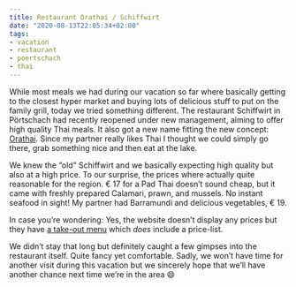 ```yaml
---
title: Restaurant Orathai / Schiffwirt
date: "2020-08-13T22:05:34+02:00"
tags:
- vacation
- restaurant
- poertschach
- thai
---
```


While most meals we had during our vacation so far where basically getting to the closest hyper market and buying lots of delicious stuff to put on the family grill, today we tried something different. The restaurant Schiffwirt in Pörtschach had recently reopened under new management, aiming to offer high quality Thai meals. It also got a new name fitting the new concept: [Orathai](https://www.orathaischiffwirt.com). Since my partner really likes Thai I thought we could simply go there, grab something nice and then eat at the lake.

We knew the “old” Schiffwirt and we basically expecting high quality but also at a high price. To our surprise, the prices where actually quite reasonable for the region. € 17 for a Pad Thai doesn’t sound cheap, but it came with freshly prepared Calamari, prawn, and mussels. No instant seafood in sight! My partner had Barramundi and delicious vegetables, € 19.

In case you’re wondering: Yes, the website doesn’t display any prices but they have [a take-out menu](https://4d2673bf-e2e8-476b-8ac9-f96fdb918cb4.filesusr.com/ugd/bd4a3f_362b15cf7aab47928e88b7ac56ab51c8.pdf) which *does* include a price-list.

We didn’t stay that long but definitely caught a few gimpses into the restaurant itself. Quite fancy yet comfortable. Sadly, we won’t have time for another visit during this vacation but we sincerely hope that we’ll have another chance next time we’re in the area 😄
